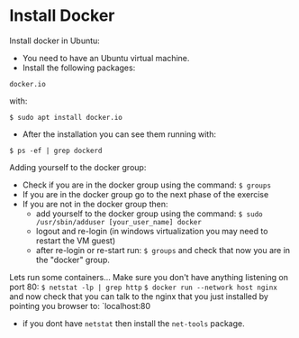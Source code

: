 # Install Docker

Install docker in Ubuntu:
* You need to have an Ubuntu virtual machine.
* Install the following packages:

`docker.io`

with:

`$ sudo apt install docker.io`

* After the installation you can see them running with:

`$ ps -ef | grep dockerd`

Adding yourself to the docker group:
* Check if you are in the docker group using the command:
    `$ groups`
* If you are in the docker group go to the next phase of the exercise
* If you are not in the docker group then:
    * add yourself to the docker group using the command:
        `$ sudo /usr/sbin/adduser [your_user_name] docker`
    * logout and re-login (in windows virtualization you may need to restart the VM guest)
    * after re-login or re-start run:
        `$ groups`
    and check that now you are in the "docker" group.

Lets run some containers...
Make sure you don't have anything listening on port 80:
    `$ netstat -lp | grep http`
    `$ docker run --network host nginx`
and now check that you can talk to the nginx that you just installed by pointing
you browser to:
    `localhost:80

* if you dont have `netstat` then install the `net-tools` package.
